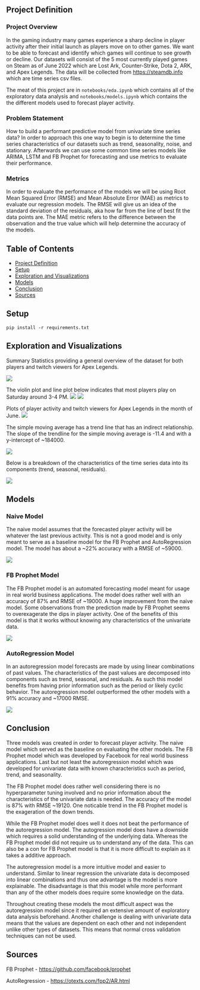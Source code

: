 ## Project Definition
### Project Overview

In the gaming industry many games experience a sharp decline in player activity after their initial launch as players move on to other games. We want to be able to forecast and identify which games will continue to see growth or decline. Our datasets will consist of the 5 most currently played games on Steam as of June 2022 which are Lost Ark, Counter-Strike, Dota 2, ARK, and Apex Legends. The data will be collected from https://steamdb.info which are time series csv files.

The meat of this project are in `notebooks/eda.ipynb` which contains all of the exploratory data analysis and `notebooks/models.ipynb` which contains the the different models used to forecast player activity.

### Problem Statement

How to build a performant predictive model from univariate time series data? In order to approach this one way to begin is to determine the time series characteristics of our datasets such as trend, seasonality, noise, and stationary. Afterwards we can use some common time series models like ARIMA, LSTM and FB Prophet for forecasting and use metrics to evaluate their performance.

### Metrics

In order to evaluate the performance of the models we will be using Root Mean Squared Error (RMSE) and Mean Absolute Error (MAE) as metrics to evaluate our regression models. The RMSE will give us an idea of the standard deviation of the residuals, aka how far from the line of best fit the data points are. The MAE metric refers to the difference between the observation and the true value which will help determine the accuracy of the models. 


## Table of Contents

- [Project Definition](#project-definition)
- [Setup](#setup)
- [Exploration and Visualizations](#project-exploration-and-visualizations)
- [Models](#models)
- [Conclusion](#conclusion)
- [Sources](#sources)

## Setup

    pip install -r requirements.txt

## Exploration and Visualizations
Summary Statistics providing a general overview of the dataset for both players and twitch viewers for Apex Legends.

![](/Steam%20Charts/visualizations/summary_statistics.png)

The violin plot and line plot below indicates that most players play on Saturday around 3-4 PM.
![](/Steam%20Charts/visualizations/players_distribution.png)
![](/Steam%20Charts/visualizations/players_time.png)

Plots of player activity and twitch viewers for Apex Legends in the month of June.
![](/Steam%20Charts/visualizations/players_june.png)

The simple moving average has a trend line that has an indirect relationship. The slope of the trendline for the simple moving average is -11.4 and with a y-intercept of ~184000.

![](/Steam%20Charts/visualizations/players_trend.png)

Below is a breakdown of the characteristics of the time series data into its components (trend, seasonal, residuals).

![](/Steam%20Charts/visualizations/players_decomposition.png)

## Models

### Naive Model
The naive model assumes that the forecasted player activity will be whatever the last previous activity. This is not a good model and is only meant to serve as a baseline model for the FB Prophet and AutoRegression model. The model has about a ~22% accuracy with a RMSE of ~59000. 

![](/Steam%20Charts/visualizations/naive_model.png)

### FB Prophet Model
The FB Prophet model is an automated forecasting model meant for usage in real world business applications. The model does rather well with an accuracy of 87% and RMSE of ~19000. A huge improvement from the naive model. Some observations from the prediction made by FB Prophet seems to overexagerate the dips in player activity. One of the benefits of this model is that it works without knowing any characteristics of the univariate data.

![](/Steam%20Charts/visualizations/fbprophet_model.png)

### AutoRegression Model
In an autoregression model forecasts are made by using linear combinations of past values. The characteristics of the past values are decomposed into components such as trend, seasonal, and residuals. As such this model benefits from having prior information such as the period or likely cyclic behavior. The autoregression model outperformed the other models with a 91% accuracy and ~17000 RMSE.  

![](/Steam%20Charts/visualizations/autoregression_model.png)

## Conclusion

Three models was created in order to forecast player activity. The naive model which served as the baseline on evaluating the other models. The FB Prophet model which was developed by Facebook for real world business applications. Last but not least the autoregression model which was developed for univariate data with known characteristics such as period, trend, and seasonality. 

The FB Prophet model does rather well considering there is no hyperparameter tuning involved and no prior information about the characteristics of the univariate data is needed. The accuracy of the model is 87% with RMSE ~19120. One noticable trend in the FB Prophet model is the exageration of the down trends. 

While the FB Prophet model does well it does not beat the performance of the autoregression model. The autogression model does have a downside which requires a solid understanding of the underlying data. Whereas the FB Prophet model did not require us to understand any of the data. This can also be a con for FB Prophet model is that it is more difficult to explain as it takes a additive approach.

The autoregression model is a more intuitive model and easier to understand. Similar to linear regression the univariate data is decomposed into linear combinations and thus one advantage is the model is more explainable. The disadvantage is that this model while more performant than any of the other models does require some knowledge on the data. 

Throughout creating these models the most difficult aspect was the autoregression model since it required an extensive amount of exploratory data analysis beforehand. Another challenge is dealing with univariate data means that the values are dependent on each other and not independent unlike other types of datasets. This means that normal cross validation techniques can not be used.

## Sources

FB Prophet - https://github.com/facebook/prophet

AutoRegression - https://otexts.com/fpp2/AR.html